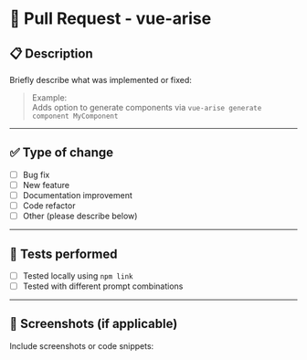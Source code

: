 # 🚀 Pull Request - vue-arise

## 📋 Description

Briefly describe what was implemented or fixed:

> Example:  
> Adds option to generate components via `vue-arise generate component MyComponent`

---

## ✅ Type of change

- [ ] Bug fix
- [ ] New feature
- [ ] Documentation improvement
- [ ] Code refactor
- [ ] Other (please describe below)

---

## 🧪 Tests performed

- [ ] Tested locally using `npm link`
- [ ] Tested with different prompt combinations

---

## 📸 Screenshots (if applicable)

Include screenshots or code snippets:
